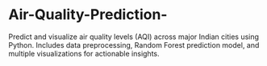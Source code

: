 # Air-Quality-Prediction-
Predict and visualize air quality levels (AQI) across major Indian cities using Python. Includes data preprocessing, Random Forest prediction model, and multiple visualizations for actionable insights.
